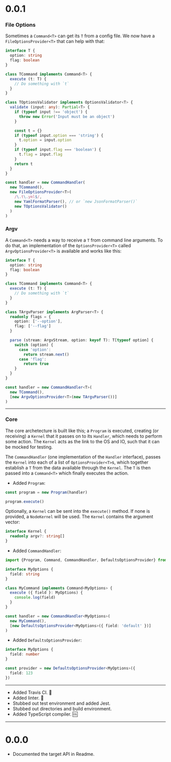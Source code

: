 # 0.0.1

### File Options
Sometimes a `Command<T>` can get its `T` from a config file. We now have a
`FileOptionsProvider<T>` that can help with that:

```typescript
interface T {
  option: string
  flag: boolean
}

class TCommand implements Command<T> {
  execute (t: T) {
    // Do something with `t`
  }
}

class TOptionsValidator implements OptionsValidator<T> {
  validate (input: any): Partial<T> {
    if (typeof input !== 'object') {
      throw new Error('Input must be an object')
    }

    const t = {}
    if (typeof input.option === 'string') {
      t.option = input.option
    }
    if (typeof input.flag === 'boolean') {
      t.flag = input.flag
    }
    return t
  }
}

const handler = new CommandHandler(
  new TCommand(),
  new FileOptionsProvider<T>(
    /\.t\.yml$/,
    new YamlFormatParser(), // or `new JsonFormatParser()`
    new TOptionsValidator()
  )
)
```

### Argv
A `Command<T>` needs a way to receive a `T` from command line arguments. To do that, an
implementation of the `OptionsProvider<T>` called `ArgvOptionsProvider<T>` is available
and works like this:

```typescript
interface T {
  option: string
  flag: boolean
}

class TCommand implements Command<T> {
  execute (t: T) {
    // Do something with `t`
  }
}

class TArgvParser implements ArgParser<T> {
  readonly flags = {
    option: ['--option'],
    flag: ['--flag']
  }

  parse (stream: ArgvStream, option: keyof T): T[typeof option] {
    switch (option) {
      case 'option':
        return stream.next()
      case 'flag':
        return true
    }
  }
}

const handler = new CommandHandler<T>(
  new TCommand(),
  [new ArgvOptionsProvider<T>(new TArgvParser())]
)
```

---

### Core
The core archetecture is built like this; a `Program` is executed, creating (or receiving)
a `Kernel` that it passes on to its `Handler`, which needs to perform some action. The
`Kernel` acts as the link to the OS and IO, such that it can be mocked for testing.

The `CommandHandler` (one implementation of the `Handler` interface), passes the `Kernel`
into each of a list of `OptionsProvider<T>`s, which together establish a `T` from the data
available through the `Kernel`. The `T` is then passed into a `Command<T>` which finally
executes the action.

* Added `Program`:

```typescript
const program = new Program(handler)

program.execute()
```

Optionally, a `Kernel` can be sent into the `execute()` method. If none is provided, a
`NodeKernel` will be used. The `Kernel` contains the argument vector:

```typescript
interface Kernel {
  readonly argv?: string[]
}
```

* Added `CommandHandler`:

```typescript
import {Program, Command, CommandHandler, DefaultsOptionsProvider} from 'colonel'

interface MyOptions {
  field: string
}

class MyCommand implements Command<MyOptions> {
  execute ({ field }: MyOptions) {
    console.log(field)
  }
}

const handler = new CommandHandler<MyOptions>(
  new MyCommand(),
  [new DefaultsOptionsProvider<MyOptions>({ field: 'default' })]
)
```

* Added `DefaultsOptionsProvider`:

```typescript
interface MyOptions {
  field: number
}

const provider = new DefaultsOptionsProvider<MyOptions>({
  field: 123
})
```

---

* Added Travis CI. :arrows_counterclockwise:
* Added linter. :cop:
* Stubbed out test environment and added Jest.
* Stubbed out directories and build environment.
* Added TypeScript compiler. :cool:

---

# 0.0.0

* Documented the target API in Readme.
